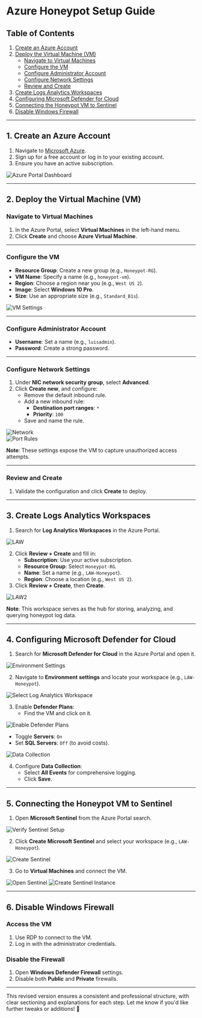# Azure Honeypot Setup Guide

## Table of Contents
1. [Create an Azure Account](#1-create-an-azure-account)
2. [Deploy the Virtual Machine (VM)](#2-deploy-the-virtual-machine-vm)
    - [Navigate to Virtual Machines](#navigate-to-virtual-machines)
    - [Configure the VM](#configure-the-vm)
    - [Configure Administrator Account](#configure-administrator-account)
    - [Configure Network Settings](#configure-network-settings)
    - [Review and Create](#review-and-create)
3. [Create Logs Analytics Workspaces](#3-create-logs-analytics-workspaces)
4. [Configuring Microsoft Defender for Cloud](#4-configuring-microsoft-defender-for-cloud)
5. [Connecting the Honeypot VM to Sentinel](#5-connecting-the-honeypot-vm-to-sentinel)
6. [Disable Windows Firewall](#6-disable-windows-firewall)

---

## 1. Create an Azure Account
1. Navigate to [Microsoft Azure](https://azure.microsoft.com/).
2. Sign up for a free account or log in to your existing account.
3. Ensure you have an active subscription.

![Azure Portal Dashboard](screenshots/setup1.png)

---

## 2. Deploy the Virtual Machine (VM)

### Navigate to Virtual Machines
1. In the Azure Portal, select **Virtual Machines** in the left-hand menu.
2. Click **Create** and choose **Azure Virtual Machine**.

---

### Configure the VM
- **Resource Group**: Create a new group (e.g., `Honeypot-RG`).
- **VM Name**: Specify a name (e.g., `honeypot-vm`).
- **Region**: Choose a region near you (e.g., `West US 2`).
- **Image**: Select **Windows 10 Pro**.
- **Size**: Use an appropriate size (e.g., `Standard_B1s`).

![VM Settings](screenshots/setup2.png)

---

### Configure Administrator Account
- **Username**: Set a name (e.g., `luisadmin`).
- **Password**: Create a strong password.

---

### Configure Network Settings
1. Under **NIC network security group**, select **Advanced**.
2. Click **Create new**, and configure:
   - Remove the default inbound rule.
   - Add a new inbound rule:
     - **Destination port ranges**: `*`
     - **Priority**: `100`
   - Save and name the rule.

![Network](screenshots/setup3.png)  
![Port Rules](screenshots/setup4.png)

**Note**: These settings expose the VM to capture unauthorized access attempts.

---

### Review and Create
1. Validate the configuration and click **Create** to deploy.

---

## 3. Create Logs Analytics Workspaces
1. Search for **Log Analytics Workspaces** in the Azure Portal.

![LAW](screenshots/setup5.png)  

2. Click **Review + Create** and fill in:
   - **Subscription**: Use your active subscription.
   - **Resource Group**: Select `Honeypot-RG`.
   - **Name**: Set a name (e.g., `LAW-Honeypot`).
   - **Region**: Choose a location (e.g., `West US 2`).
3. Click **Review + Create**, then **Create**.

![LAW2](screenshots/setup6.png)

**Note**: This workspace serves as the hub for storing, analyzing, and querying honeypot log data.

---

## 4. Configuring Microsoft Defender for Cloud
1. Search for **Microsoft Defender for Cloud** in the Azure Portal and open it.

![Environment Settings](screenshots/setup8.png)  

2. Navigate to **Environment settings** and locate your workspace (e.g., `LAW-Honeypot`).

![Select Log Analytics Workspace](screenshots/setup9.png)

3. Enable **Defender Plans**:
   - Find the VM and click on it.

![Enable Defender Plans](screenshots/setup10.png)   

   - Toggle **Servers**: `On`
   - Set **SQL Servers**: `Off` (to avoid costs).

![Data Collection](screenshots/setup11.png)

4. Configure **Data Collection**:
   - Select **All Events** for comprehensive logging.
   - Click **Save**.



---

## 5. Connecting the Honeypot VM to Sentinel
1. Open **Microsoft Sentinel** from the Azure Portal search.

![Verify Sentinel Setup](screenshots/setup15.png)

2. Click **Create Microsoft Sentinel** and select your workspace (e.g., `LAW-Honeypot`).

![Create Sentinel](screenshots/setup16.png)

3. Go to **Virtual Machines** and connect the VM.

![Open Sentinel](screenshots/setup13.png)
![Create Sentinel Instance](screenshots/setup14.png)  

---

## 6. Disable Windows Firewall

### Access the VM
1. Use RDP to connect to the VM.
2. Log in with the administrator credentials.

### Disable the Firewall
1. Open **Windows Defender Firewall** settings.
2. Disable both **Public** and **Private** firewalls.

---

This revised version ensures a consistent and professional structure, with clear sectioning and explanations for each step. Let me know if you'd like further tweaks or additions! 🚀
